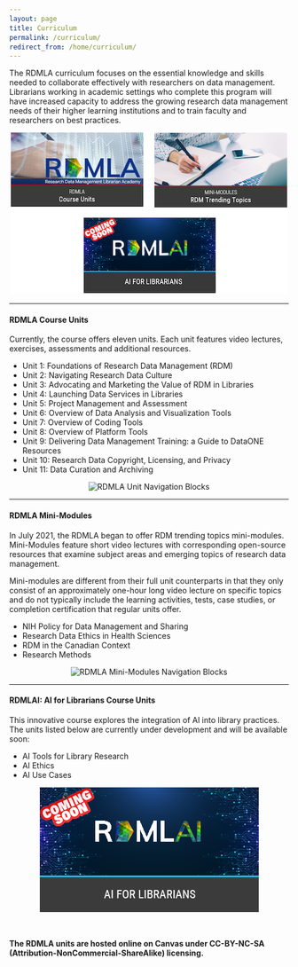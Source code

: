 ```yaml
---
layout: page
title: Curriculum
permalink: /curriculum/
redirect_from: /home/curriculum/
---
```


The RDMLA curriculum focuses on the essential knowledge and skills needed to collaborate effectively with researchers on data management. Librarians working in academic settings who complete this program will have increased capacity to address the growing research data management needs of their higher learning institutions and to train faculty and researchers on best practices.
<br>

<p align="center"><img src="/images/display-images/AINavigationBlock.png" alt="RDMLAI: AI for Librarians"></p>

<hr>
<h4><b>RDMLA Course Units</b></h4>

Currently, the course offers eleven units. Each unit features video lectures, exercises, assessments and additional resources. 
<br>

  - Unit 1: Foundations of Research Data Management (RDM)
  - Unit 2: Navigating Research Data Culture
  - Unit 3: Advocating and Marketing the Value of RDM in Libraries
  - Unit 4: Launching Data Services in Libraries
  - Unit 5: Project Management and Assessment
  - Unit 6: Overview of Data Analysis and Visualization Tools
  - Unit 7: Overview of Coding Tools
  - Unit 8: Overview of Platform Tools
  - Unit 9: Delivering Data Management Training: a Guide to DataONE Resources
  - Unit 10: Research Data Copyright, Licensing, and Privacy
  - Unit 11: Data Curation and Archiving <br>

<p align="center"><img src="/images/display-images/navigation blocks.png" alt="RDMLA Unit Navigation Blocks"></p>

<hr>
<h4><b>RDMLA Mini-Modules</b></h4>

In July 2021, the RDMLA began to offer RDM trending topics mini-modules. Mini-Modules feature short video lectures with corresponding open-source resources that examine subject areas and emerging topics of research data management. 

Mini-modules are different from their full unit counterparts in that they only consist of an approximately one-hour long video lecture on specific topics and do not typically include the learning activities, tests, case studies, or completion certification that regular units offer.
<br>

  - NIH Policy for Data Management and Sharing
  - Research Data Ethics in Health Sciences
  - RDM in the Canadian Context
  - Research Methods <br>

<p align="center"><img src="/images/display-images/mini module navigation blocks 3.png" alt="RDMLA Mini-Modules Navigation Blocks"></p>


<hr>
<h4><b>RDMLAI: AI for Librarians Course Units</b></h4>

This innovative course explores the integration of AI into library practices. The units listed below are currently under development and will be available soon:

  - AI Tools for Library Research
  - AI Ethics
  - AI Use Cases

<p align="center">
 <a href="https://rdmla.github.io/rdmlai/">
   <img src="/images/display-images/RDMLAINAvigationBlock.png" alt="RDMLAI Unit Navigation Blocks">
 </a>
</p><br>

**The RDMLA units are hosted online on Canvas under CC-BY-NC-SA (Attribution-NonCommercial-ShareAlike) licensing.**
